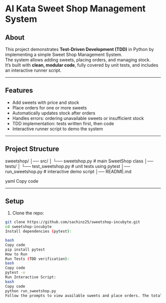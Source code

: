 # AI Kata Sweet Shop Management System

## About
This project demonstrates **Test-Driven Development (TDD)** in Python by implementing a simple Sweet Shop Management System.  
The system allows adding sweets, placing orders, and managing stock.  
It’s built with **clean, modular code**, fully covered by unit tests, and includes an interactive runner script.

---

## Features
- Add sweets with price and stock
- Place orders for one or more sweets
- Automatically updates stock after orders
- Handles errors: ordering unavailable sweets or insufficient stock
- TDD implementation: tests written first, then code
- Interactive runner script to demo the system

---

## Project Structure

sweetshop/
│── src/
│ └── sweetshop.py # main SweetShop class
│── tests/
│ └── test_sweetshop.py # unit tests using pytest
│── run_sweetshop.py # interactive demo script
│── README.md

yaml
Copy code

---

## Setup

1. Clone the repo:

```bash
git clone https://github.com/sachinz25/sweetshop-incubyte.git
cd sweetshop-incubyte
Install dependencies (pytest):

bash
Copy code
pip install pytest
How to Run
Run Tests (TDD verification):
bash
Copy code
pytest -v
Run Interactive Script:
bash
Copy code
python run_sweetshop.py
Follow the prompts to view available sweets and place orders. The total bill and remaining stock will be displayed.

